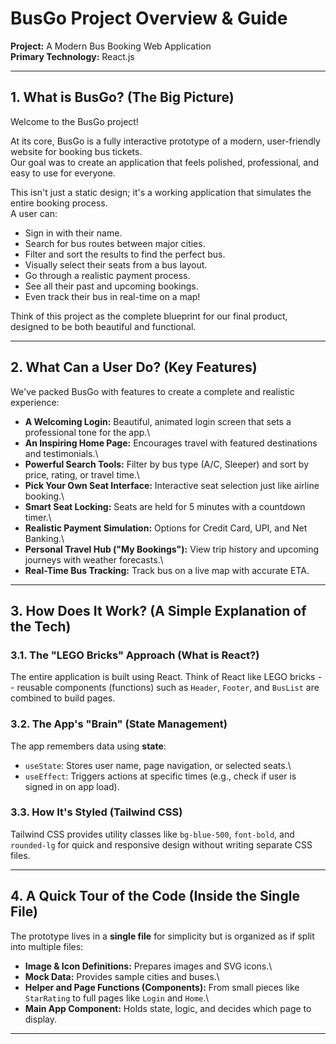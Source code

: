 # BusGo Project Overview & Guide

**Project:** A Modern Bus Booking Web Application\
**Primary Technology:** React.js

------------------------------------------------------------------------

## 1. What is BusGo? (The Big Picture)

Welcome to the BusGo project!

At its core, BusGo is a fully interactive prototype of a modern,
user-friendly website for booking bus tickets.\
Our goal was to create an application that feels polished, professional,
and easy to use for everyone.

This isn't just a static design; it's a working application that
simulates the entire booking process.\
A user can:

-   Sign in with their name.
-   Search for bus routes between major cities.
-   Filter and sort the results to find the perfect bus.
-   Visually select their seats from a bus layout.
-   Go through a realistic payment process.
-   See all their past and upcoming bookings.
-   Even track their bus in real-time on a map!

Think of this project as the complete blueprint for our final product,
designed to be both beautiful and functional.

------------------------------------------------------------------------

## 2. What Can a User Do? (Key Features)

We've packed BusGo with features to create a complete and realistic
experience:

-   **A Welcoming Login:** Beautiful, animated login screen that sets a
    professional tone for the app.\
-   **An Inspiring Home Page:** Encourages travel with featured
    destinations and testimonials.\
-   **Powerful Search Tools:** Filter by bus type (A/C, Sleeper) and
    sort by price, rating, or travel time.\
-   **Pick Your Own Seat Interface:** Interactive seat selection just
    like airline booking.\
-   **Smart Seat Locking:** Seats are held for 5 minutes with a
    countdown timer.\
-   **Realistic Payment Simulation:** Options for Credit Card, UPI, and
    Net Banking.\
-   **Personal Travel Hub ("My Bookings"):** View trip history and
    upcoming journeys with weather forecasts.\
-   **Real-Time Bus Tracking:** Track bus on a live map with accurate
    ETA.

------------------------------------------------------------------------

## 3. How Does It Work? (A Simple Explanation of the Tech)

### 3.1. The "LEGO Bricks" Approach (What is React?)

The entire application is built using React. Think of React like LEGO
bricks -- reusable components (functions) such as `Header`, `Footer`,
and `BusList` are combined to build pages.

### 3.2. The App's "Brain" (State Management)

The app remembers data using **state**:

-   `useState`: Stores user name, page navigation, or selected seats.\
-   `useEffect`: Triggers actions at specific times (e.g., check if user
    is signed in on app load).

### 3.3. How It's Styled (Tailwind CSS)

Tailwind CSS provides utility classes like `bg-blue-500`, `font-bold`,
and `rounded-lg` for quick and responsive design without writing
separate CSS files.

------------------------------------------------------------------------

## 4. A Quick Tour of the Code (Inside the Single File)

The prototype lives in a **single file** for simplicity but is organized
as if split into multiple files:

-   **Image & Icon Definitions:** Prepares images and SVG icons.\
-   **Mock Data:** Provides sample cities and buses.\
-   **Helper and Page Functions (Components):** From small pieces like
    `StarRating` to full pages like `Login` and `Home`.\
-   **Main App Component:** Holds state, logic, and decides which page
    to display.

------------------------------------------------------------------------
